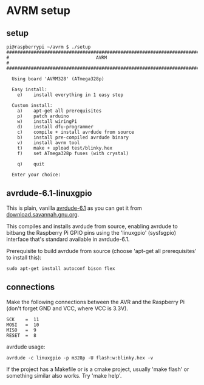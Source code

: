 AVRM setup
==========

setup
-----

	pi@raspberrypi ~/avrm $ ./setup
	#######################################################################
	#                                AVRM                                 #
	#######################################################################

	  Using board 'AVRM328' (ATmega328p)

	  Easy install:
		e)    install everything in 1 easy step

	  Custom install:
		a)    apt-get all prerequisites
		p)    patch arduino
		w)    install wiringPi
		d)    install dfu-programmer
		c)    compile + install avrdude from source
		b)    install pre-compiled avrdude binary
		v)    install avrm tool
		t)    make + upload test/blinky.hex
		f)    set ATmega328p fuses (with crystal)

		q)    quit

	  Enter your choice:

avrdude-6.1-linuxgpio
---------------------
This is plain, vanilla [avrdude-6.1](http://download.savannah.gnu.org/releases/avrdude/avrdude-6.1.tar.gz) as you can get it from [download.savannah.gnu.org](http://download.savannah.gnu.org/releases/avrdude/).

This compiles and installs avrdude from source, enabling avrdude to bitbang the Raspberry Pi GPIO pins using the 'linuxgpio' (sysfsgpio) interface that's standard available in avrdude-6.1.

Prerequisite to build avrdude from source (choose 'apt-get all prerequisites' to install this):

	sudo apt-get install autoconf bison flex

connections
-----------
Make the following connections between the AVR and the Raspberry Pi (don't forget GND and VCC, where VCC is 3.3V).

	SCK    =  11
	MOSI   =  10
	MISO   =  9
	RESET  =  8

avrdude usage:

	avrdude -c linuxgpio -p m328p -U flash:w:blinky.hex -v

If the project has a Makefile or is a cmake project, usually 'make flash' or something similar also works. Try 'make help'.
